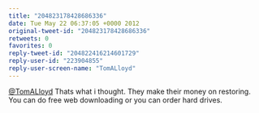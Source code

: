```yaml
---
title: "204823178428686336"
date: Tue May 22 06:37:05 +0000 2012
original-tweet-id: "204823178428686336"
retweets: 0
favorites: 0
reply-tweet-id: "204822416214601729"
reply-user-id: "223904855"
reply-user-screen-name: "TomALloyd"
---
```

<a href="https://twitter.com/TomALloyd">@TomALloyd</a> Thats what i thought. They make their money on restoring. You can do free web downloading or you can order hard drives.
